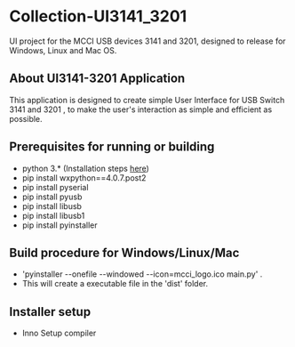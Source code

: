 # Collection-UI3141_3201

UI project for the MCCI USB devices 3141 and 3201, designed to release for Windows, Linux and Mac OS.

## About UI3141-3201 Application

This application is designed to create simple User Interface for USB Switch 3141 and 3201 , to make the user's interaction as simple and efficient as possible.

## Prerequisites for running or building

* python 3.* (Installation steps [here](https://realpython.com/installing-python/))
* pip install wxpython==4.0.7.post2
* pip install pyserial
* pip install pyusb
* pip install libusb
* pip install libusb1
* pip install pyinstaller

## Build procedure for Windows/Linux/Mac

* 'pyinstaller --onefile --windowed --icon=mcci_logo.ico main.py' .
*  This will create a executable file in the 'dist' folder.

## Installer setup

* Inno Setup compiler

